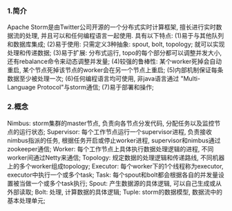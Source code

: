 ### 1.简介
Apache Storm是由Twitter公司开源的一个分布式实时计算框架, 擅长进行实时数据流的处理, 并且可以和任何编程语言一起使用.
具有以下特点:
(1)易于与其他队列和数据库集成;
(2)易于使用: 只需定义3种抽象: spout, bolt, topology; 就可以实现处理和传递数据;
(3)易于扩展: 分布式运行, topo的每个部分都可以调整并发大小, 还有rebalance命令来动态调整并发量;
(4)较强的鲁棒性: 某个worker死掉会自动重启, 某个节点死掉该节点的worker会在另一个节点上重启;
(5)内部机制保证每条数据至少被处理一次;
(6)任何编程语言均可使用, 非java语言通过 "Multi-Language Protocol"与storm通信;
(7)易于部署和操作;

### 2.概念
Nimbus: storm集群的master节点, 负责向各节点分发代码, 分配任务以及监控节点的运行状态;
Supervisor: 每个工作节点运行一个supervisor进程, 负责接收nimbus指派的任务, 根据任务开启或停止worker进程, supervisor和nimbus通过zookeeper通信;
Worker: 每个工作节点上具体执行数据处理逻辑的进程, 不同worker间通过Netty来通信;
Topology: 规定数据的处理逻辑和传递路线, 不同机器上的多个worker组成topology;
Executor: 每个worker下的1个线程称为executor, executor中执行一个或多个task;
Task: 每个spout和bolt都会根据各自的并发量设置被当做一个或多个task执行;
Spout: 产生数据源的具体逻辑, 可以自己生成或从外部读取;
Bolt: 处理, 计算数据的具体逻辑;
Tuple: storm的数据模型, 数据流中的基本处理单元;

